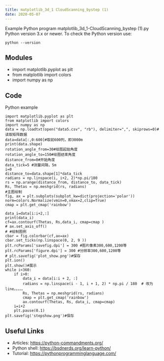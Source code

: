 ```yaml
---
title: matplotlib_3d_1 CloudScanning_bystep (1)
date: 2020-05-07
---
```

Example Python program matplotlib_3d_1-CloudScanning_bystep (1).py
Python version 3.x or newer.
To check the Python version use:

    python --version

## Modules

* import matplotlib.pyplot as plt
* from matplotlib import colors
* import numpy as np

## Code

Python example

    
    import matplotlib.pyplot as plt
    from matplotlib import colors
    import numpy as np
    data = np.loadtxt(open("data5.csv", "rb"), delimiter=",", skiprows=0)#读取矩阵数据
    data=data[:,0:600]#取前600列，即3000m
    print(data.shape)
    rotation_angle_from=30#绘图起始角度
    rotation_angle_to=150#绘图结束角度
    distance_from=0#开始角度
    data_tick=5 #测量间隔，5m
    i=0
    distance_to=data.shape[1]*data_tick
    radians = np.linspace(i, i+2, 2)*np.pi/180
    rs = np.arange(distance_from, distance_to, data_tick)
    Rs, Thetas = np.meshgrid(rs, radians)
    #主图绘制
    fig, ax = plt.subplots(subplot_kw=dict(projection='polar'))
    norm=colors.Normalize(vmin=0,vmax=2,clip=True)
    cmap = plt.get_cmap('rainbow')
    
    data_i=data[i:i+2,:]
    print(data_i)
    cf=ax.contourf(Thetas, Rs,data_i, cmap=cmap )
    # ax.set_axis_off()
    # #绘制图例
    cbar = fig.colorbar(cf,ax=ax)
    cbar.set_ticks(np.linspace(0, 2, 9 ))
    plt.rcParams['savefig.dpi'] = 300 #图片像素300,600,1200等
    plt.rcParams['figure.dpi'] = 300 #分辨率300,600,1200等
    # plt.savefig('plot_show.png')#保存
    plt.ion()
    plt.show()#展示
    while i<360:
    	if i>0:
    		data_i = data[i:i + 2, :]
    		radians = np.linspace(i - 1, i + 1, 2) * np.pi / 180  # 改为line。。。。。
    		Rs, Thetas = np.meshgrid(rs, radians)
    		cmap = plt.get_cmap('rainbow')
    		ax.contourf(Thetas, Rs, data_i, cmap=cmap)
    	i=i+2
    	plt.pause(0.1)
    plt.savefig('stepshow.png')#保存

## Useful Links

- Articles: https://python-commandments.org/
- Python shell: https://bsdnerds.org/learn-python/
- Tutorial: https://pythonprogramminglanguage.com/

